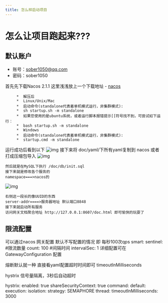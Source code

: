```yaml
---
title: 怎么样启动项目
---
```

# 怎么让项目跑起来???

## 默认账户
 - 账号：sober1050@qq.com
 - 密码：sober1050

首先先下载Nacos 2.1.1 
这里浅浅放上一个下载地址 - [nacos](https://github.com/alibaba/nacos/releases)
```  
     *  解压后   
     *  Linux/Unix/Mac
     *  启动命令(standalone代表着单机模式运行，非集群模式):
     *  sh startup.sh -m standalone
     *  如果您使用的是ubuntu系统，或者运行脚本报错提示[[符号找不到，可尝试如下运行：
     *  bash startup.sh -m standalone
     *  Windows
     *  启动命令(standalone代表着单机模式运行，非集群模式):
     *  startup.cmd -m standalone
```
运行成功后看到以下
<img src="/img/nacos.png" alt="img" />
接下来将 doc/yaml/下所有yaml复制到 nacos 或者打成压缩包导入
<img src="/img/nacosp.png" alt="img" />
```
然后就是在MySQL下执行 /doc/db/init.sql
接下来就是修改各个服务的
namespace===>nacos的
```
<img src="/img/namespace.png" alt="img" />

```
右侧这一段长的像UUID的东西
server-addr====>服务器地址 默认端口8848
接下来就启动所有服务
访问网关文档聚合地址 http://127.0.0.1:8607/doc.html 即可愉快的玩耍了
```
## 限流配置

可以通过nacos  网关配置  默认不写配置的情况 即 每秒100次qps
smart:
 sentinel:
  #限流数量
  count: 100
  #间隔时间
  intervalSec: 1
详细配置可在GatewayConfiguration 配置

熔断默认就一种 直接看yaml配置超时时间即可  timeoutInMilliseconds

hystrix 信号量隔离，3秒后自动超时

hystrix:
  enabled: true
  shareSecurityContext: true
  command:
    default:
      execution:
        isolation:
          strategy: SEMAPHORE
          thread:
            timeoutInMilliseconds: 3000